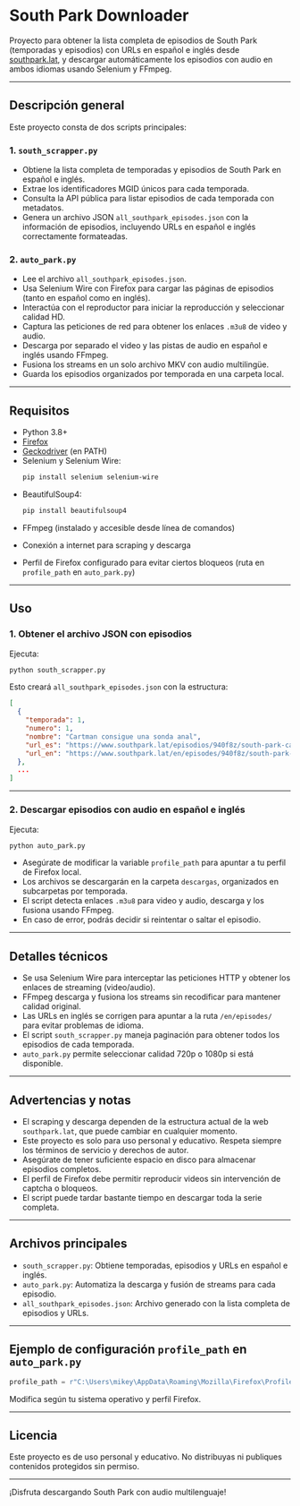 # South Park Downloader

Proyecto para obtener la lista completa de episodios de South Park (temporadas y episodios) con URLs en español e inglés desde [southpark.lat](https://www.southpark.lat), y descargar automáticamente los episodios con audio en ambos idiomas usando Selenium y FFmpeg.

---

## Descripción general

Este proyecto consta de dos scripts principales:

### 1. `south_scrapper.py`

- Obtiene la lista completa de temporadas y episodios de South Park en español e inglés.
- Extrae los identificadores MGID únicos para cada temporada.
- Consulta la API pública para listar episodios de cada temporada con metadatos.
- Genera un archivo JSON `all_southpark_episodes.json` con la información de episodios, incluyendo URLs en español e inglés correctamente formateadas.

### 2. `auto_park.py`

- Lee el archivo `all_southpark_episodes.json`.
- Usa Selenium Wire con Firefox para cargar las páginas de episodios (tanto en español como en inglés).
- Interactúa con el reproductor para iniciar la reproducción y seleccionar calidad HD.
- Captura las peticiones de red para obtener los enlaces `.m3u8` de video y audio.
- Descarga por separado el video y las pistas de audio en español e inglés usando FFmpeg.
- Fusiona los streams en un solo archivo MKV con audio multilingüe.
- Guarda los episodios organizados por temporada en una carpeta local.

---

## Requisitos

- Python 3.8+
- [Firefox](https://www.mozilla.org/firefox/)
- [Geckodriver](https://github.com/mozilla/geckodriver/releases) (en PATH)
- Selenium y Selenium Wire:
  ```bash
  pip install selenium selenium-wire
* BeautifulSoup4:

  ```bash
  pip install beautifulsoup4
  ```
* FFmpeg (instalado y accesible desde línea de comandos)
* Conexión a internet para scraping y descarga
* Perfil de Firefox configurado para evitar ciertos bloqueos (ruta en `profile_path` en `auto_park.py`)

---

## Uso

### 1. Obtener el archivo JSON con episodios

Ejecuta:

```bash
python south_scrapper.py
```

Esto creará `all_southpark_episodes.json` con la estructura:

```json
[
  {
    "temporada": 1,
    "numero": 1,
    "nombre": "Cartman consigue una sonda anal",
    "url_es": "https://www.southpark.lat/episodios/940f8z/south-park-cartman-consigue-una-sonda-anal-temporada-1-ep-1",
    "url_en": "https://www.southpark.lat/en/episodes/940f8z/south-park-cartman-consigue-una-sonda-anal-temporada-1-ep-1"
  },
  ...
]
```

---

### 2. Descargar episodios con audio en español e inglés

Ejecuta:

```bash
python auto_park.py
```

* Asegúrate de modificar la variable `profile_path` para apuntar a tu perfil de Firefox local.
* Los archivos se descargarán en la carpeta `descargas`, organizados en subcarpetas por temporada.
* El script detecta enlaces `.m3u8` para video y audio, descarga y los fusiona usando FFmpeg.
* En caso de error, podrás decidir si reintentar o saltar el episodio.

---

## Detalles técnicos

* Se usa Selenium Wire para interceptar las peticiones HTTP y obtener los enlaces de streaming (video/audio).
* FFmpeg descarga y fusiona los streams sin recodificar para mantener calidad original.
* Las URLs en inglés se corrigen para apuntar a la ruta `/en/episodes/` para evitar problemas de idioma.
* El script `south_scrapper.py` maneja paginación para obtener todos los episodios de cada temporada.
* `auto_park.py` permite seleccionar calidad 720p o 1080p si está disponible.

---

## Advertencias y notas

* El scraping y descarga dependen de la estructura actual de la web `southpark.lat`, que puede cambiar en cualquier momento.
* Este proyecto es solo para uso personal y educativo. Respeta siempre los términos de servicio y derechos de autor.
* Asegúrate de tener suficiente espacio en disco para almacenar episodios completos.
* El perfil de Firefox debe permitir reproducir videos sin intervención de captcha o bloqueos.
* El script puede tardar bastante tiempo en descargar toda la serie completa.

---

## Archivos principales

* `south_scrapper.py`: Obtiene temporadas, episodios y URLs en español e inglés.
* `auto_park.py`: Automatiza la descarga y fusión de streams para cada episodio.
* `all_southpark_episodes.json`: Archivo generado con la lista completa de episodios y URLs.

---

## Ejemplo de configuración `profile_path` en `auto_park.py`

```python
profile_path = r"C:\Users\mikey\AppData\Roaming\Mozilla\Firefox\Profiles\r7l8sa9w.default-release"
```

Modifica según tu sistema operativo y perfil Firefox.

---

## Licencia

Este proyecto es de uso personal y educativo. No distribuyas ni publiques contenidos protegidos sin permiso.

---

¡Disfruta descargando South Park con audio multilenguaje!
